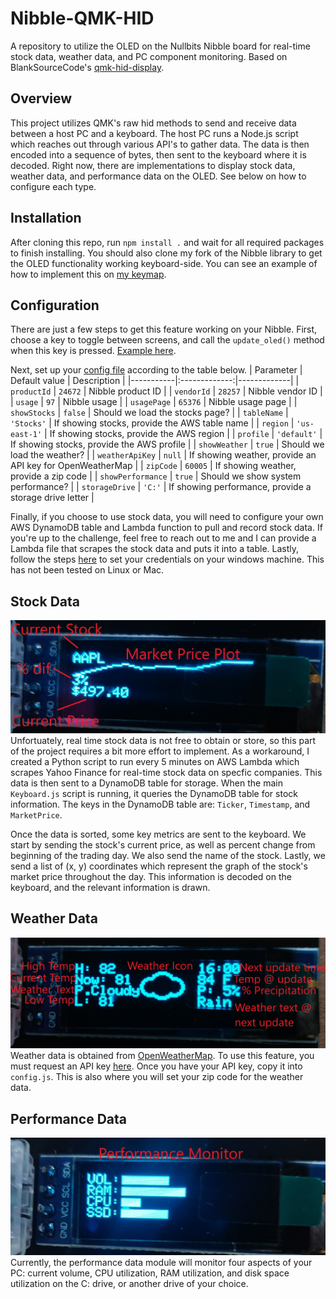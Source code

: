 # Nibble-QMK-HID

A repository to utilize the OLED on the Nullbits Nibble board for real-time stock data, weather data, and PC component monitoring. Based on BlankSourceCode's [qmk-hid-display](https://github.com/BlankSourceCode/qmk-hid-display).

## Overview

This project utilizes QMK's raw hid methods to send and receive data between a host PC and a keyboard. The host PC runs a Node.js script which reaches out through various API's to gather data. The data is then encoded into a sequence of bytes, then sent to the keyboard where it is decoded. Right now, there are implementations to display stock data, weather data, and performance data on the OLED. See below on how to configure each type. 

## Installation

After cloning this repo, run `npm install .` and wait for all required packages to finish installing. You should also clone my fork of the Nibble library to get the OLED functionality working keyboard-side. You can see an example of how to implement this on [my keymap](https://github.com/ajcav2/nibble/blob/master/keymaps/hid-display/keymap.c).

## Configuration
There are just a few steps to get this feature working on your Nibble. First, choose a key to toggle between screens, and call the `update_oled()` method when this key is pressed. [Example here](https://github.com/ajcav2/nibble/blob/master/keymaps/hid-display/keymap.c).

Next, set up your [config file](https://github.com/ajcav2/Nibble-QMK-HID/blob/master/config.js) according to the table below.
| Parameter | Default value | Description |
|-----------|:-------------:|-------------|
| `productId` |  `24672` | Nibble product ID |
| `vendorId` |    `28257`   | Nibble vendor ID |
| `usage` | `97` | Nibble usage |
| `usagePage` |  `65376` | Nibble usage page |
| `showStocks` |    `false`   | Should we load the stocks page? |
| `tableName` | `'Stocks'` | If showing stocks, provide the AWS table name |
| `region` |  `'us-east-1'` | If showing stocks, provide the AWS region |
| `profile` |    `'default'`   | If showing stocks, provide the AWS profile |
| `showWeather` | `true` | Should we load the weather? |
| `weatherApiKey` |  `null` | If showing weather, provide an API key for OpenWeatherMap |
| `zipCode` |    `60005`   | If showing weather, provide a zip code |
| `showPerformance` | `true` | Should we show system performance? |
| `storageDrive` | `'C:'` | If showing performance, provide a storage drive letter |

Finally, if you choose to use stock data, you will need to configure your own AWS DynamoDB table and Lambda function to pull and record stock data. If you're up to the challenge, feel free to reach out to me and I can provide a Lambda file that scrapes the stock data and puts it into a table. Lastly, follow the steps [here](https://docs.aws.amazon.com/sdk-for-java/v1/developer-guide/setup-credentials.html#setup-credentials-setting) to set your credentials on your windows machine. This has not been tested on Linux or Mac.

## Stock Data

![Stock screen](./img/stocks.jpg)
Unfortuately, real time stock data is not free to obtain or store, so this part of the project requires a bit more effort to implement. As a workaround, I created a Python script to run every 5 minutes on AWS Lambda which scrapes Yahoo Finance for real-time stock data on specfic companies. This data is then sent to a DynamoDB table for storage. When the main `Keyboard.js` script is running, it queries the DynamoDB table for stock information. The keys in the DynamoDB table are: `Ticker`, `Timestamp`, and `MarketPrice`.

Once the data is sorted, some key metrics are sent to the keyboard. We start by sending the stock's current price, as well as percent change from beginning of the trading day. We also send the name of the stock. Lastly, we send a list of (x, y) coordinates which represent the graph of the stock's market price throughout the day. This information is decoded on the keyboard, and the relevant information is drawn.

## Weather Data

![Weather screen](./img/weather.jpg)
Weather data is obtained from [OpenWeatherMap](https://openweathermap.org/). To use this feature, you must request an API key [here](https://openweathermap.org/appid). Once you have your API key, copy it into `config.js`. This is also where you will set your zip code for the weather data. 

## Performance Data

![Performance screen](./img/performance.jpg)
Currently, the performance data module will monitor four aspects of your PC: current volume, CPU utilization, RAM utilization, and disk space utilization on the C: drive, or another drive of your choice. 

